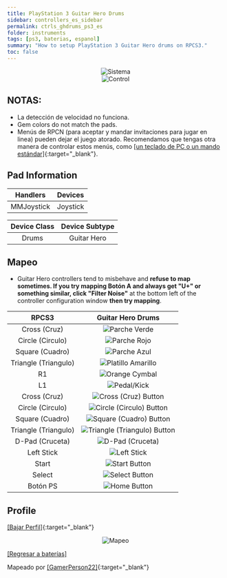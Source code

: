 ```yaml
---
title: PlayStation 3 Guitar Hero Drums
sidebar: controllers_es_sidebar
permalink: ctrls_ghdrums_ps3_es
folder: instruments
tags: [ps3, baterias, espanol]
summary: "How to setup PlayStation 3 Guitar Hero drums on RPCS3."
toc: false
---
```



<div align="center"> <img src="https://carlmylo.github.io/docu-rpcs3/images/instruments/plat/ps3.png" alt="Sistema" title="Sistema"></div>

<div align="center"> <img src="https://carlmylo.github.io/docu-rpcs3/images/instruments/cont/ghdrmscontroller.png" alt="Control" title="Control"></div>

## NOTAS:

* La detección de velocidad no funciona.
* Gem colors do not match the pads.
* Menús de RPCN (para aceptar y mandar invitaciones para jugar en linea) pueden dejar el juego atorado. Recomendamos que tengas otra manera de controlar estos menús, como [[un teclado de PC o un mando estándar]](https://carlmylo.github.io/docu-rpcs3/ctrls_pads_es){:target="_blank"}.

## Pad Information

| Handlers | Devices |
|:------------------:|:---------------------:|
| MMJoystick | Joystick |

| Device Class | Device Subtype |
|:------------------:|:---------------------:|
| Drums | Guitar Hero |

## Mapeo

* Guitar Hero controllers tend to misbehave and **refuse to map sometimes. If you try mapping Botón A and always get "U+" or something similar, click "Filter Noise"** at the bottom left of the controller configuration window **then try mapping**.

| **RPCS3** | **Guitar Hero Drums** |
|:--------:|:-----------------:|
| Cross (Cruz) | ![Parche Verde](https://carlmylo.github.io/docu-rpcs3/images/btns/drms/gh/gp.png "Parche Verde") |
| Circle (Circulo) | ![Parche Rojo](https://carlmylo.github.io/docu-rpcs3/images/btns/drms/gh/rp.png "Parche Rojo") |
| Square (Cuadro) | ![Parche Azul](https://carlmylo.github.io/docu-rpcs3/images/btns/drms/gh/bp.png "Parche Azul") |
| Triangle (Triangulo) | ![Platillo Amarillo](https://carlmylo.github.io/docu-rpcs3/images/btns/drms/gh/yc.png "Platillo Amarillo") |
| R1 | ![Orange Cymbal](https://carlmylo.github.io/docu-rpcs3/images/btns/drms/gh/oc.png "Orange Cymbal") |
| L1 | ![Pedal/Kick](https://carlmylo.github.io/docu-rpcs3/images/btns/drms/gh/kp.png "Pedal/Kick") |
| Cross (Cruz) | ![Cross (Cruz) Button](https://carlmylo.github.io/docu-rpcs3/images/btns/ctrls/ps3/x.png "Cross (Cruz) Button") |
| Circle (Circulo) | ![Circle (Circulo) Button](https://carlmylo.github.io/docu-rpcs3/images/btns/ctrls/ps3/o.png "Circle (Circulo) Button") |
| Square (Cuadro) | ![Square (Cuadro) Button](https://carlmylo.github.io/docu-rpcs3/images/btns/ctrls/ps3/s.png "Square (Cuadro) Button") |
| Triangle (Triangulo) | ![Triangle (Triangulo) Button](https://carlmylo.github.io/docu-rpcs3/images/btns/ctrls/ps3/t.png "Triangle (Triangulo) Button") |
| D-Pad (Cruceta) | ![D-Pad (Cruceta)](https://carlmylo.github.io/docu-rpcs3/images/btns/ctrls/ps3/dp.png "D-Pad (Cruceta)") |
| Left Stick | ![Left Stick](https://carlmylo.github.io/docu-rpcs3/images/btns/ctrls/ps3/ls.png "Left Stick") |
| Start | ![Start Button](https://carlmylo.github.io/docu-rpcs3/images/btns/ctrls/ps3/sta.png "Start Button") |
| Select | ![Select Button](https://carlmylo.github.io/docu-rpcs3/images/btns/ctrls/ps3/sel.png "Select Button") |
| Botón PS | ![Home Button](https://carlmylo.github.io/docu-rpcs3/images/btns/ctrls/ps3/home.png "Home Button") |

## Profile

[[Bajar Perfil]](https://github.com/carlmylo/docu-rpcs3/raw/gh-pages/downloads/instrument-repo/PS3%20Guitar%20Hero%20Drums.7z){:target="_blank"}

<div align="center"> <img src="https://carlmylo.github.io/docu-rpcs3/images/instruments/maps/drmsps3ghmapping.png" alt="Mapeo" title="Mapeo"></div>

[[Regresar a baterías]](https://carlmylo.github.io/docu-rpcs3/ctrls_drums)

Mapeado por [[GamerPerson22]](https://www.youtube.com/channel/UCC5SlXPlnlGwBG7w6mvfx8g){:target="_blank"}